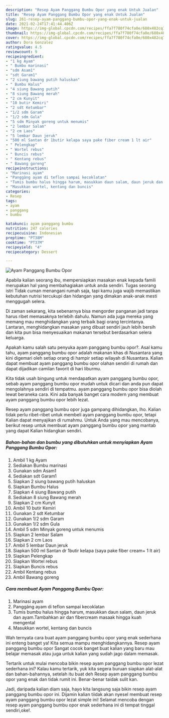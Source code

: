 ```yaml
---
description: "Resep Ayam Panggang Bumbu Opor yang enak Untuk Jualan"
title: "Resep Ayam Panggang Bumbu Opor yang enak Untuk Jualan"
slug: 261-resep-ayam-panggang-bumbu-opor-yang-enak-untuk-jualan
date: 2021-02-24T17:41:44.406Z
image: https://img-global.cpcdn.com/recipes/ffa7f780f74cfa0e/680x482cq70/ayam-panggang-bumbu-opor-foto-resep-utama.jpg
thumbnail: https://img-global.cpcdn.com/recipes/ffa7f780f74cfa0e/680x482cq70/ayam-panggang-bumbu-opor-foto-resep-utama.jpg
cover: https://img-global.cpcdn.com/recipes/ffa7f780f74cfa0e/680x482cq70/ayam-panggang-bumbu-opor-foto-resep-utama.jpg
author: Dora Gonzalez
ratingvalue: 4.5
reviewcount: 9
recipeingredient:
- "1 kg Ayam"
- " Bumbu marinasi"
- "sdm Asam1"
- "sdt Garam1"
- "2 siung bawang putih haluskan"
- " Bumbu Halus"
- "4 siung Bawang putih"
- "8 siung Bawang merah"
- "2 cm Kunyit"
- "10 butir Kemiri"
- "2 sdt Ketumbar"
- "1/2 sdm Garam"
- "1/2 sdm Gula"
- "5 sdm Minyak goreng untuk menumis"
- "2 lembar Salam"
- "2 cm Laos"
- "5 lembar Daun jeruk"
- "500 ml Santan dr 1butir kelapa saya pake fiber cream 1 lt air"
- " Pelengkap"
- " Wortel rebus"
- " Buncis rebus"
- " Kentang rebus"
- " Bawang goreng"
recipeinstructions:
- "Marinasi ayam"
- "Panggàng ayam di teflon sampai kecoklatan"
- "Tumis bumbu halus hingga harum, masukkan daun salam, daun jeruk dan ayam.Tambahkan air dan fibercream masaak hingga kuah mengental"
- "Masukkan wortel, kentang dan buncis"
categories:
- Resep
tags:
- ayam
- panggang
- bumbu

katakunci: ayam panggang bumbu 
nutrition: 247 calories
recipecuisine: Indonesian
preptime: "PT38M"
cooktime: "PT37M"
recipeyield: "4"
recipecategory: Dessert

---
```



![Ayam Panggang Bumbu Opor](https://img-global.cpcdn.com/recipes/ffa7f780f74cfa0e/680x482cq70/ayam-panggang-bumbu-opor-foto-resep-utama.jpg)

Apabila kalian seorang ibu, mempersiapkan masakan enak kepada famili merupakan hal yang membahagiakan untuk anda sendiri. Tugas seorang istri Tidak cuman menangani rumah saja, tapi kamu juga wajib memastikan kebutuhan nutrisi tercukupi dan hidangan yang dimakan anak-anak mesti menggugah selera.

Di zaman  sekarang, kita sebenarnya bisa mengorder panganan jadi tanpa harus ribet memasaknya terlebih dahulu. Namun ada juga mereka yang memang mau menghidangkan yang terbaik bagi orang tercintanya. Lantaran, menghidangkan masakan yang dibuat sendiri jauh lebih bersih dan kita pun bisa menyesuaikan makanan tersebut berdasarkan selera keluarga. 



Apakah kamu salah satu penyuka ayam panggang bumbu opor?. Asal kamu tahu, ayam panggang bumbu opor adalah makanan khas di Nusantara yang kini digemari oleh setiap orang di hampir setiap wilayah di Nusantara. Kalian dapat membuat ayam panggang bumbu opor olahan sendiri di rumah dan dapat dijadikan camilan favorit di hari liburmu.

Kita tidak usah bingung untuk mendapatkan ayam panggang bumbu opor, sebab ayam panggang bumbu opor mudah untuk dicari dan anda pun dapat mengolahnya sendiri di tempatmu. ayam panggang bumbu opor bisa diolah lewat beraneka cara. Kini ada banyak banget cara modern yang membuat ayam panggang bumbu opor lebih lezat.

Resep ayam panggang bumbu opor juga gampang dihidangkan, lho. Kalian tidak perlu ribet-ribet untuk membeli ayam panggang bumbu opor, tetapi Kalian dapat menyajikan di rumahmu. Untuk Anda yang mau mencobanya, berikut resep untuk membuat ayam panggang bumbu opor yang mantab yang dapat Kalian hidangkan sendiri.

<!--inarticleads1-->

##### Bahan-bahan dan bumbu yang dibutuhkan untuk menyiapkan Ayam Panggang Bumbu Opor:

1. Ambil 1 kg Ayam
1. Sediakan  Bumbu marinasi
1. Gunakan sdm Asam1
1. Sediakan sdt Garam1
1. Siapkan 2 siung bawang putih haluskan
1. Siapkan  Bumbu Halus
1. Siapkan 4 siung Bawang putih
1. Sediakan 8 siung Bawang merah
1. Siapkan 2 cm Kunyit
1. Ambil 10 butir Kemiri
1. Gunakan 2 sdt Ketumbar
1. Gunakan 1/2 sdm Garam
1. Gunakan 1/2 sdm Gula
1. Ambil 5 sdm Minyak goreng untuk menumis
1. Siapkan 2 lembar Salam
1. Siapkan 2 cm Laos
1. Ambil 5 lembar Daun jeruk
1. Siapkan 500 ml Santan dr 1butir kelapa (saya pake fiber cream+ 1 lt air)
1. Siapkan  Pelengkap
1. Siapkan  Wortel rebus
1. Siapkan  Buncis rebus
1. Ambil  Kentang rebus
1. Ambil  Bawang goreng




<!--inarticleads2-->

##### Cara membuat Ayam Panggang Bumbu Opor:

1. Marinasi ayam
1. Panggàng ayam di teflon sampai kecoklatan
1. Tumis bumbu halus hingga harum, masukkan daun salam, daun jeruk dan ayam.Tambahkan air dan fibercream masaak hingga kuah mengental
1. Masukkan wortel, kentang dan buncis




Wah ternyata cara buat ayam panggang bumbu opor yang enak sederhana ini enteng banget ya! Kita semua mampu menghidangkannya. Resep ayam panggang bumbu opor Sangat cocok banget buat kalian yang baru mau belajar memasak atau juga untuk kalian yang sudah jago dalam memasak.

Tertarik untuk mulai mencoba bikin resep ayam panggang bumbu opor lezat sederhana ini? Kalau kamu tertarik, yuk kita segera buruan siapkan alat-alat dan bahan-bahannya, setelah itu buat deh Resep ayam panggang bumbu opor yang enak dan tidak rumit ini. Benar-benar taidak sulit kan. 

Jadi, daripada kalian diam saja, hayo kita langsung saja bikin resep ayam panggang bumbu opor ini. Dijamin kalian tiidak akan nyesel membuat resep ayam panggang bumbu opor lezat simple ini! Selamat mencoba dengan resep ayam panggang bumbu opor enak sederhana ini di tempat tinggal sendiri,oke!.

